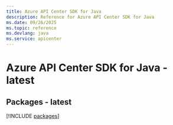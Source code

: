 ```yaml
---
title: Azure API Center SDK for Java
description: Reference for Azure API Center SDK for Java
ms.date: 09/26/2025
ms.topic: reference
ms.devlang: java
ms.service: apicenter
---
```

# Azure API Center SDK for Java - latest
## Packages - latest
[!INCLUDE [packages](api-center-index.md)]